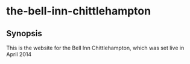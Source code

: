 # the-bell-inn-chittlehampton

## Synopsis

This is the website for the Bell Inn Chittlehampton, which was set live in April 2014

